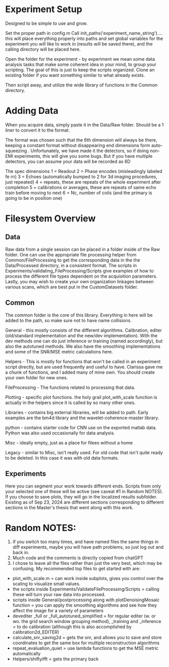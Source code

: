 # Experiment Setup

Designed to be simple to use and grow. 

Set the proper path in config.m
Call init_paths('experiment_name_string').... this will place everything properly into paths and set global variables for the experiment you will like to work in (results will be saved there), and the calling directory will be placed here. 

Open the folder for the experiment - by experiment we mean some data analysis tasks that make some coherent idea in your mind, to group your scripting. The goal of this is just to keep the scripts organized. Clone an existing folder if you want something similar to what already exists. 

Then script away, and utilize the wide library of functions in the Common directory. 

# Adding Data

When you acquire data, simply paste it in the Data/Raw folder. 
Should be a 1 liner to convert it to the format. 

The format was chosen such that the 6th dimension will always be there, keeping a constant format without disappearing end dimensions form auto-squeezing .
Unfortunately, we have made it the detectors, so if doing non-EMI experiments, this will give you some bugs. But if you have multiple detectors, you can assume your data will be recorded as 6D

The spec dimensions
1 = Readout
2 = Phase encodes (misleadingly labeled fe rn)
3 = Echoes (automatically bumped to 2 for 3d imaging procedures, just repeated)
4 = repeats, these are repeats of the whole experiment after completion
5 = calibrations or averages, these are repeats of same echo train before moving to next
6 = Nc, number of coils 
(and the primary is going to be in position one)

# Filesystem Overview

## Data
Raw data from a single session can be placed in a folder inside of the Raw folder. One can use the appropriate file processing helper from Common/FileProcessing to get the corresponding data in the the Data/Processed directory, in a consistent format. The scripts in Experiments/validating_FileProcessing/Scripts give examples of how to process the different file types dependent on the acquisition parameters. Lastly, you may wish to create your own organization linkages between various scans, which are best put in the CustomDatasets folder. 

## Common
The common folder is the core of this library. Everything in here will be added to the path, so make sure not to have name collisions. 

General - this mostly consists of the different algorithms. Calibration, editer (old/standard implementation and the new/dev implementation). With the dev methods one can do just inference or training (named accordingly), but also the autotuned methods. We also have the smoothing implementations and some of the SNR/MSE metric calculations here. 

Helpers - This is mostly for functions that won't be called in an experiment script directly, but are used frequently and useful to have. Clarissa gave me a chunk of functions, and I added many of mine own. You should create your own folder for new ones. 

FileProcessing - The functions related to processing that data. 

Plotting - specific plot functions. the holy grail plot_with_scale function is actually in the helpers since it is called by so many other ones. 

Libraries - contains big external libraries, will be added to path. Early examples are the bm4d library and the wavelet-coherence-master library. 

python - contains starter code for CNN use on the exported matlab data. Python was also used occasionally for data analysis. 

Misc - ideally empty, just as a place for filees without a home

Legacy - similar to Misc, isn't really used. For old code that isn't quite ready to be deleted. In this case it was with old data formats. 

## Experiments

Here you can segment your work towards different ends. Scripts from only your selected one of these will be active (see caveat #1 in Random NOTES). If you choose to save plots, they will go in the localized results subfolder. Existing as of Sep 23, 2024 are different sections corresponding to different sections in the Master's thesis that went along with this work. 


# Random NOTES:
1. if you switch too many times, and have named files the same things in diff experiments,
    maybe you will have path problems, so just log out and back in. 
2. Much code and the comments is directly copied from chatGPT
3. I chose to leave all the files rather than just the very best, which may be confusing. My recommended top files to get started with are: 
* plot_with_scale.m = can work inside subplots, gives you control over the scaling to visualize small values. 
* the scripts inside Experiments/ValidateFileProcessing/Scripts = calling these will turn your raw data into processed. 
* scripts inside General/postprocessing along with plotDenoisingMosaic function = you can apply the smoothing algorithms and see how they affect the image for a variety of parameters
* devediter _full or _full_autotuned_simplified = for regular editer (w. or wo. the grid search window grouping method), _training and _inference = to do calibration (although this is also accomplished by calibration2d_EDITER)
* calculate_snr_saving2d = gets the snr, and allows you to save and store coordinates to get the same box for multiple reconstruction algorithms
* repeat_evaluation_quiet = use lambda functions to get the MSE metric automatically
* Helpers/shiftyifft = gets the primary back 